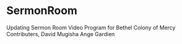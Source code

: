 # SermonRoom
Updating Sermon Room Video Program for Bethel Colony of Mercy 
Contributers,
David Mugisha
Ange Gardien
